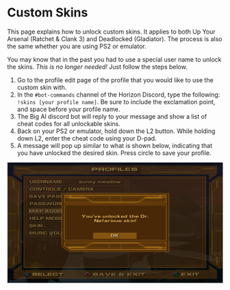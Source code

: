 # Custom Skins

This page explains how to unlock custom skins. It applies to both Up Your Arsenal (Ratchet & Clank 3) and Deadlocked (Gladiator). The process is also the same whether you are using PS2 or emulator.

You may know that in the past you had to use a special user name to unlock the skins. _This is no longer needed!_ Just follow the steps below.

1. Go to the profile edit page of the profile that you would like to use the custom skin with.
2. In the `#bot-commands` channel of the Horizon Discord, type the following: `!skins [your profile name]`. Be sure to include the exclamation point, and space before your profile name.
3. The Big Al discord bot will reply to your message and show a list of cheat codes for all unlockable skins.
4. Back on your PS2 or emulator, hold down the L2 button. While holding down L2, enter the cheat code using your D-pad.
5. A message will pop up similar to what is shown below, indicating that you have unlocked the desired skin. Press circle to save your profile.

![img](/assets/uya/uya_skin_unlock.png)
